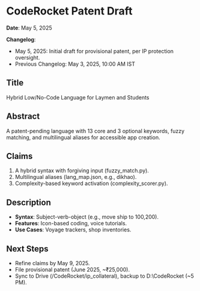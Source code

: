 # CodeRocket Patent Draft

**Date**: May 5, 2025

**Changelog**:
- May 5, 2025: Initial draft for provisional patent, per IP protection oversight.
- Previous Changelog: May 3, 2025, 10:00 AM IST

## Title
Hybrid Low/No-Code Language for Laymen and Students

## Abstract
A patent-pending language with 13 core and 3 optional keywords, fuzzy matching, and multilingual aliases for accessible app creation.

## Claims
1. A hybrid syntax with forgiving input (fuzzy_match.py).
2. Multilingual aliases (lang_map.json, e.g., dikhao).
3. Complexity-based keyword activation (complexity_scorer.py).

## Description
- **Syntax**: Subject-verb-object (e.g., move ship to 100,200).
- **Features**: Icon-based coding, voice tutorials.
- **Use Cases**: Voyage trackers, shop inventories.

## Next Steps
- Refine claims by May 9, 2025.
- File provisional patent (June 2025, ~₹25,000).
- Sync to Drive (/CodeRocket/ip_collateral), backup to D:\CodeRocket (~5 PM).
